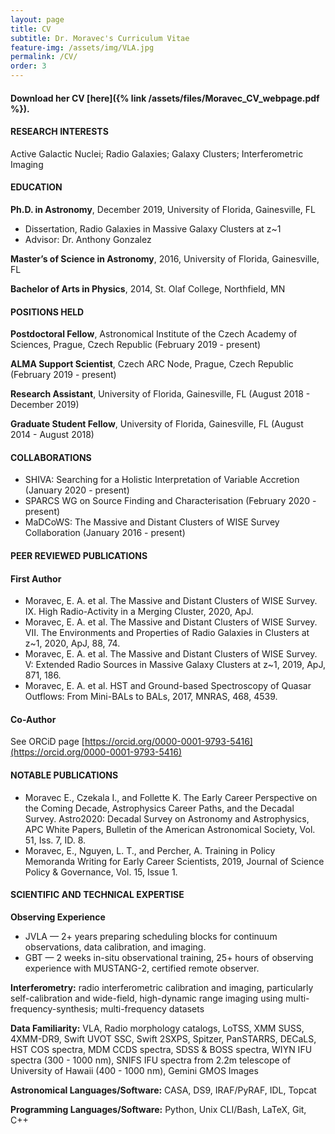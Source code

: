 ```yaml
---
layout: page
title: CV
subtitle: Dr. Moravec's Curriculum Vitae
feature-img: /assets/img/VLA.jpg
permalink: /CV/
order: 3
---
```

#### Download her CV [here]({% link /assets/files/Moravec_CV_webpage.pdf %}).

#### RESEARCH INTERESTS

Active Galactic Nuclei; Radio Galaxies; Galaxy Clusters; Interferometric Imaging

#### EDUCATION

__Ph.D. in Astronomy__, December 2019, University of Florida, Gainesville, FL
* Dissertation, Radio Galaxies in Massive Galaxy Clusters at z\~1
* Advisor: Dr. Anthony Gonzalez

__Master’s of Science in Astronomy__, 2016, University of Florida, Gainesville, FL

__Bachelor of Arts in Physics__, 2014, St. Olaf College, Northfield, MN
          
#### POSITIONS HELD

__Postdoctoral Fellow__, Astronomical Institute of the Czech Academy of Sciences, Prague, Czech Republic (February 2019 - present)

__ALMA Support Scientist__, Czech ARC Node, Prague, Czech Republic (February 2019 - present)

__Research Assistant__, University of Florida, Gainesville, FL	(August 2018 - December 2019) 

__Graduate Student Fellow__, University of Florida, Gainesville, FL (August 2014 - August 2018)


#### COLLABORATIONS
* SHIVA: Searching for a Holistic Interpretation of Variable Accretion (January 2020 - present)
* SPARCS WG on Source Finding and Characterisation (February 2020 - present)
* MaDCoWS: The Massive and Distant Clusters of WISE Survey Collaboration (January 2016 - present)

#### PEER REVIEWED PUBLICATIONS
#### First Author
* Moravec, E. A. et al. The Massive and Distant Clusters of WISE Survey. IX. High Radio-Activity in a Merging Cluster, 2020, ApJ.
* Moravec, E. A. et al. The Massive and Distant Clusters of WISE Survey. VII. The Environments and Properties of Radio Galaxies in Clusters at z~1, 2020, ApJ, 88, 74.
* Moravec, E. A. et al. The Massive and Distant Clusters of WISE Survey. V: Extended Radio Sources in Massive Galaxy Clusters at z~1, 2019, ApJ, 871, 186.
* Moravec, E. A. et al. HST and Ground-based Spectroscopy of Quasar Outflows: From Mini-BALs to BALs, 2017, MNRAS, 468, 4539.

#### Co-Author
See ORCiD page [https://orcid.org/0000-0001-9793-5416](https://orcid.org/0000-0001-9793-5416)

#### NOTABLE PUBLICATIONS 
* Moravec E., Czekala I., and Follette K. The Early Career Perspective on the Coming Decade, Astrophysics Career Paths, and the Decadal Survey. Astro2020: Decadal Survey on Astronomy and Astrophysics, APC White Papers, Bulletin of the American Astronomical Society, Vol. 51, Iss. 7, ID. 8.
* Moravec, E., Nguyen, L. T., and Percher, A. Training in Policy Memoranda Writing for Early Career Scientists, 2019, Journal of Science Policy & Governance, Vol. 15, Issue 1.


#### SCIENTIFIC AND TECHNICAL EXPERTISE

__Observing Experience__
* JVLA — 2+ years preparing scheduling blocks for continuum observations, data calibration, and imaging. 
* GBT — 2 weeks in-situ observational training, 25+ hours of observing experience with  MUSTANG-2, certified remote observer.

__Interferometry:__ radio interferometric calibration and imaging, particularly self-calibration and wide-field, high-dynamic range imaging using multi-frequency-synthesis; multi-frequency datasets

__Data Familiarity:__ VLA, Radio morphology catalogs, LoTSS, XMM SUSS, 4XMM-DR9, Swift UVOT SSC, Swift 2SXPS, Spitzer, PanSTARRS, DECaLS, HST COS spectra, MDM CCDS spectra, SDSS & BOSS spectra, WIYN IFU spectra (300 - 1000 nm), SNIFS IFU spectra from 2.2m telescope of University of Hawaii (400 - 1000 nm), Gemini GMOS Images

__Astronomical Languages/Software:__ CASA, DS9, IRAF/PyRAF, IDL, Topcat

__Programming Languages/Software:__ Python, Unix CLI/Bash, LaTeX, Git, C++
